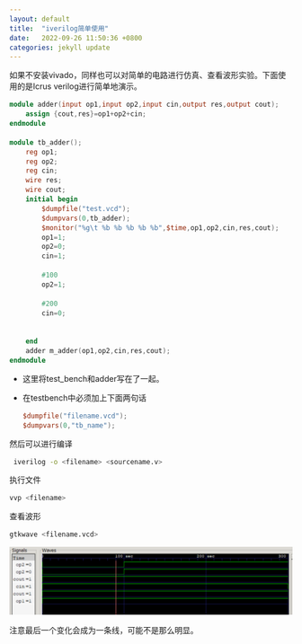 ```yaml
---
layout: default
title:  "iverilog简单使用"
date:   2022-09-26 11:50:36 +0800
categories: jekyll update
---
```


如果不安装vivado，同样也可以对简单的电路进行仿真、查看波形实验。下面使用的是Icrus verilog进行简单地演示。

```verilog
module adder(input op1,input op2,input cin,output res,output cout);
	assign {cout,res}=op1+op2+cin;
endmodule

module tb_adder();
	reg op1;
	reg op2;
	reg cin;
	wire res;
	wire cout;
	initial begin
		$dumpfile("test.vcd");
		$dumpvars(0,tb_adder);
		$monitor("%g\t %b %b %b %b %b",$time,op1,op2,cin,res,cout);
		op1=1;
		op2=0;
		cin=1;
		
		#100
		op2=1;
		
		#200
		cin=0;
		
		
	end
	adder m_adder(op1,op2,cin,res,cout);
endmodule
```

- 这里将test_bench和adder写在了一起。

- 在testbench中必须加上下面两句话

  ```verilog
  $dumpfile("filename.vcd");
  $dumpvars(0,"tb_name");
  ```

然后可以进行编译

```bash
 iverilog -o <filename> <sourcename.v>
```

执行文件

```bash
vvp <filename>
```

查看波形

```bash
gtkwave <filename.vcd>
```

![image-20220926115544409](../pic/image-20220926115544409.png)

注意最后一个变化会成为一条线，可能不是那么明显。
